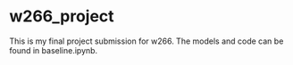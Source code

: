 # w266_project

This is my final project submission for w266. The models and code can be found in baseline.ipynb.
